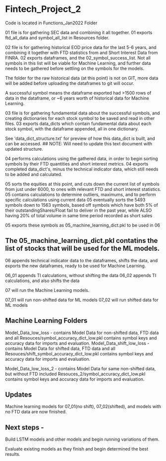 # Fintech_Project_2

Code is located in Functions_Jan2022 Folder

01 file is for gathering SEC data and combining it all together. 
01 exports ftd_all_data and symbol_all_list in Resources folder. 

02 file is for gathering historical EOD price data for the last 5-6 years, and combining it together with FTD statistics from and Short Interest Data from FINRA. 
02 exports dataframes, and the 02_symbol_success_list. Not all symbols in this list will be viable for Machine Learning, and further data needs to be gathered before settling on the symbols for the models. 

The folder for the raw historical data (at this point) is not on GIT, more data will be added before uploading the dataframes to git will occur. 

A successful symbol means the dataframe exported had >1500 rows of data in the dataframe, or ~6 years worth of historical data for Machine Learning. 

03 file is for gathering fundamental data about the successful symbols, and creating dictionaries for each stock symbol to be saved and read in other files.
03 exports data_dicts which contain fundamental data about each stock symbol, with the dataframe appended, all in one dictionary. 

See 'data_dict_structure.txt' for preview of how this data_dict is built, and can be accessed.      ## NOTE: Will need to update this text document with updated structure. 

04 performs calculations using the gathered data, in order to begin sorting symbols by their FTD quantities and short interest metrics. 
04 exports completed data_dict's, minus the technical indicator data, which still needs to be added and calculated. 


05 sorts the equities at this point, and cuts down the current list of symbols from just under 6000, to ones with relevant FTD and short interest statistics. 
05 contains calculations to determine outliers, maximums, and to perform specific calculations using current data
05 eventually sorts the 5493 symbols down to 1563 symbols, based off symbols which have both 5% of their outstandingShares/Float fail to deliver in the past year, while ALSO having 20% of total volume in same time period recorded as short sales

05 exports these symbols as 05_machine_learning_dict.pkl to be used in 06

## The 05_machine_learning_dict.pkl contatins the list of stocks that will be used for the ML models. 





06 appends technical indicator data to the dataframes, shifts the data, and exports the new dataframes, ready to be used for Machine Learning. 

06_01 appends TI calculations, without shifting the data
06_02 appends TI calculations, and also shifts the data 



07 will run the Machine Learning models. 

07_01 will run non-shifted data for ML models
07_02 will run shifted data for ML models 

## Machine Learning Folders
Model_Data_low_loss - contains Model Data for non-shifted data, FTD data and all 
      Resouces/symbol_accuracy_dict_low.pkl contains symbol keys and accuracy data for imports and evaluation. 
Model_Data_shift_low_loss - contains Model Data for shifted data, FTD data and all 
      Resouces/shift_symbol_accuracy_dict_low.pkl contains symbol keys and accuracy data for imports and evaluation. 

Model_Data_low_loss_2 - contains Model Data for same non-shifted data, but without FTD included
      Resouces_2/symbol_accuracy_dict_low.pkl contains symbol keys and accuracy data for imports and evaluation.


## Updates 

Machine learning models for 07_01(no shift), 07_02(shifted), and models with no FTD data are now finished.  



## Next steps - 

Build LSTM models and other models and begin running variations of them. 

Evaluate existing models as they finish and begin determined the best results. 

